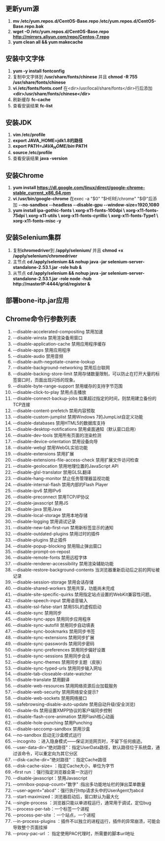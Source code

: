 ## 更新yum源
01. **mv /etc/yum.repos.d/CentOS-Base.repo /etc/yum.repos.d/CentOS-Base.repo.bak**
02. **wget -O /etc/yum.repos.d/CentOS-Base.repo http://mirrors.aliyun.com/repo/Centos-7.repo**
03. **yum clean all && yum makecache**

## 安装中文字体
01. **yum -y install fontconfig**
02. 复制中文字体到 **/usr/share/fonts/chinese** 并且 **chmod -R 755 /usr/share/fonts/chinese**
03. **vi /etc/fonts/fonts.conf** 在\<dir>/usr/local/share/fonts\</dir>行后添加 **\<dir>/usr/share/fonts/chinese\</dir>**
04. 刷新缓存 **fc-cache**
05. 查看安装结果 **fc-list**

## 安装JDK
01. **vim /etc/profile**
02. **export JAVA_HOME=jdk1.8的路径**
03. **export PATH=$JAVA_HOME/bin:$PATH**
04. **source /etc/profile**
05. 查看安装结果 **java -version**

## 安装Chrome
01. **yum install https://dl.google.com/linux/direct/google-chrome-stable_current_x86_64.rpm**
02. **vi /usr/bin/google-chrome** 在exec -a "$0" "$HERE/chrome" "$@"后添加 **--no-sandbox --headless --disable-gpu --window-size=1920,1080**
03. **yum install ipa-gothic-fonts \\
            xorg-x11-fonts-100dpi \\
            xorg-x11-fonts-75dpi \\
            xorg-x11-utils \\
            xorg-x11-fonts-cyrillic \\
            xorg-x11-fonts-Type1 \\
            xorg-x11-fonts-misc -y**

## 安装Selenium集群
01. 复制**chromedriver**到 **/apply/selenium/** 并且 **chmod +x /apply/selenium/chromedriver**
02. 主节点 **cd /apply/selenium && nohup java -jar selenium-server-standalone-2.53.1.jar -role hub &**
03. 从节点 **cd /apply/selenium && nohup java -jar selenium-server-standalone-2.53.1.jar -role node -hub http://masterIP:4444/grid/register &**

## 部署bone-itp.jar应用

## Chrome命令行参数列表
01. --disable-accelerated-compositing 禁用加速
02. --disable-winsta 禁用渲染备用窗口
03. --disable-application-cache 禁用应用程序缓存
04. --disable-apps  禁用应用程序
05. --disable-audio    禁用音频
06. --disable-auth-negotiate-cname-lookup
07. --disable-background-networking  禁用后台联网
08. --disable-backing-store-limit    禁用存储数量限制，可以防止在打开大量的标签窗口时，页面出现闪烁的现象。
09. --disable-byte-range-support    禁用缓存的支持字节范围
10. --disable-click-to-play    禁用点击播放
11. --disable-connect-backup-jobs    如果超过指定的时间，则禁用建立备份的TCP连接
12. --disable-content-prefetch    禁用内容预取
13. --disable-custom-jumplist    禁用Windows 7的JumpList自定义功能
14. --disable-databases    禁用HTML5的数据库支持
15. --disable-desktop-notifications    禁用桌面通知（默认窗口启用）
16. --disable-dev-tools    禁用所有页面的渲染检测
17. --disable-device-orientation    禁用设备向导
18. --disable-webgl    禁用WebGL实验功能
19. --disable-extensions    禁用扩展
20. --disable-extensions-file-access-check    禁用扩展文件访问检查
21. --disable-geolocation    禁用地理位置的JavaScript API
22. --disable-glsl-translator    禁用GLSL翻译
23. --disable-hang-monitor    禁止任务管理器监视功能
24. --disable-internal-flash    禁用内部的Flash Player
25. --disable-ipv6    禁用IPv6
26. --disable-preconnect    禁用TCP/IP协议
27. --disable-javascript    禁用JS
28. --disable-java    禁用Java
29. --disable-local-storage     禁用本地存储
30. --disable-logging    禁用调试记录
31. --disable-new-tab-first-run  禁用新标签显示的通知
32. --disable-outdated-plugins    禁用过时的插件
33. --disable-plugins    禁止插件
34. --disable-popup-blocking    禁用阻止弹出窗口
35. --disable-prompt-on-repost
36. --disable-remote-fonts    禁用远程字体
37. --disable-renderer-accessibility    禁用渲染辅助功能
38. --disable-restore-background-contents    当浏览器重新启动后之前的网址被记录
39. --disable-session-storage    禁用会话存储
40. --disable-shared-workers    禁用共享，功能尚未完成
41. --disable-site-specific-quirks    禁用指定站点设置的WebKit兼容性问题。
42. --disable-speech-input    禁用语音输入
43. --disable-ssl-false-start    禁用SSL的虚假启动
44. --disable-sync    禁用同步
45. --disable-sync-apps    禁用同步应用程序
46. --disable-sync-autofill    禁用同步自动填表
47. --disable-sync-bookmarks    禁用同步书签
48. --disable-sync-extensions    禁用同步扩展
49. --disable-sync-passwords    禁用同步密码
50. --disable-sync-preferences    禁用同步偏好设置
51. --disable-sync-sessions    禁用同步会话
52. --disable-sync-themes    禁用同步主题（皮肤）
53. --disable-sync-typed-urls    禁用同步输入网址
54. --disable-tab-closeable-state-watcher    
55. --disable-translate    禁用翻译
56. --disable-web-resources    禁用网络资源后台加载服务
57. --disable-web-security    禁用网络安全提示?
58. --disable-web-sockets    禁用网络接口
59. --safebrowsing-disable-auto-update  禁用自动升级(安全浏览)
60. --disable-tls    禁用设置XMPP协议的客户端同步控制
61. --disable-flash-core-animation    禁用Flash核心动画
62. --disable-hole-punching    禁用Punching
63. --disable-seccomp-sandbox    禁用沙盒
64. --no-sandbox      启动无沙盒模式运行
65. --incognito ：进入隐身模式——保证浏览网页时，不留下任何痕迹。
66. --user-data-dir=“绝对路径”：指定UserData路径，默认路径位于系统盘，通过该命令，可以重定向为其它分区
67. --disk-cache-dir=”绝对路径“ ：指定Cache路径
68. --disk-cache-size= ：指定Cache大小，单位为字节
69. –first run ：强行指定浏览器会第一次运行
70. --disable-javascript：禁用Javascript
71. --omnibox-popup-count="数字" :指出多功能地址栏的弹出菜单数量
72. --user-agent="abcd"：强行执行http请求头中的UserAgent为abcd
73. --start-maximized：浏览器启动后，窗口默认为最大化
74. --single-process ：浏览器只能以单进程运行，通常用于调试，定位bug
75. --process-per-tab：一个标签一个进程
76. --process-per-site ：一个站点，一个进程
77. --in-process-plugins ：插件不以独立的进程运行，插件的异常崩溃，可能会导致整个页面挂掉
78. --proxy-pac-url ： 指定使用PAC代理时，所需要的脚本url地址
